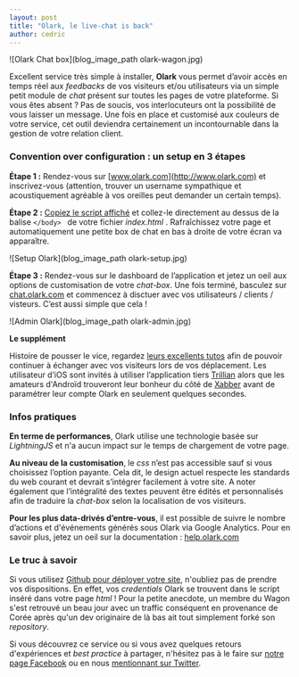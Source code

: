 ```yaml
---
layout: post
title: "Olark, le live-chat is back"
author: cedric
---
```


![Olark Chat box](blog_image_path olark-wagon.jpg)

Excellent service très simple à installer, **Olark** vous permet d’avoir accès en temps réel aux *feedbacks* de vos visiteurs et/ou utilisateurs via un simple petit module de *chat* présent sur toutes les pages de votre plateforme. Si vous êtes absent ? Pas de soucis, vos interlocuteurs ont la possibilité de vous laisser un message. Une fois en place et customisé aux couleurs de votre service, cet outil deviendra certainement un incontournable dans la gestion de votre relation client.

### Convention over configuration : un setup en 3 étapes

**Étape 1 :** Rendez-vous sur [www.olark.com](http://www.olark.com) et inscrivez-vous (attention, trouver un username sympathique et acoustiquement agréable à vos oreilles peut demander un certain temps).

**Étape 2 :** [Copiez le script affiché](https://www.olark.com/install) et collez-le directement au dessus de la balise ```</body> ``` de votre fichier *index.html* . Rafraîchissez votre page et automatiquement une petite box de chat en bas à droite de votre écran va apparaître.

![Setup Olark](blog_image_path olark-setup.jpg)

**Étape 3 :** Rendez-vous sur le dashboard de l’application et jetez un oeil aux options de customisation de votre *chat-box*. Une fois terminé, basculez sur [chat.olark.com](https://chat.olark.com/) et commencez à disctuer avec vos utilisateurs / clients / visteurs. C’est aussi simple que cela !

![Admin Olark](blog_image_path olark-admin.jpg)

**Le supplément**

Histoire de pousser le vice, regardez [leurs excellents tutos](https://www.olark.com/help/clients) afin de pouvoir continuer à échanger avec vos visiteurs lors de vos déplacement. Les utilisateur d’iOS sont invités à utiliser l’application tiers [Trillian](https://itunes.apple.com/us/app/trillian/id327603487?mt=8) alors que les amateurs d'Androïd trouveront leur bonheur du côté de [Xabber](https://play.google.com/store/apps/details?id=com.xabber.android&hl=en) avant de paramétrer leur compte Olark en seulement quelques secondes.

### Infos pratiques

**En terme de performances**, Olark utilise une technologie basée sur *LightningJS* et n'a aucun impact sur le temps de chargement de votre page.

**Au niveau de la customisation**, le *css* n’est pas accessible sauf si vous choisissez l’option payante. Cela dit, le design actuel respecte les standards du web courant et devrait s’intégrer facilement à votre site. A noter également que l’intégralité des textes peuvent être édités et personnalisés afin de traduire la *chat-box* selon la localisation de vos visiteurs.

**Pour les plus data-drivés d’entre-vous**, il est possible de suivre le nombre d’actions et d'événements générés sous Olark via Google Analytics. Pour en savoir plus, jetez un oeil sur la documentation : [help.olark.com](https://www.olark.com/help)

### Le truc à savoir

Si vous utilisez [Github pour déployer votre site](https://www.youtube.com/watch?v=V6Zo68uQPqE), n'oubliez pas de prendre vos dispositions. En effet, vos *credentials* Olark se trouvent dans le script inséré dans votre page *html* ! Pour la petite anecdote, un membre du Wagon s'est retrouvé un beau jour avec un traffic conséquent en provenance de Corée après qu'un dev originaire de là bas ait tout simplement forké son *repository*.

Si vous découvrez ce service ou si vous avez quelques retours d'expériences et *best practice* à partager, n'hésitez pas à le faire sur [notre page Facebook](https://www.facebook.com/lewagonformation) ou en nous [mentionnant sur Twitter](https://www.twitter.com/lewagonparis).
